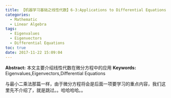 ```yaml
---
title: 【机器学习基础之线性代数】6-3:Applications to Differential Equations
categories:
  - Mathematic
  - Linear Algebra
tags:
  - Eigenvalues
  - Eigenvectors
  - Differential Equations
toc: true
date: 2017-11-22 15:09:04
---
```


**Abstract:** 本文主要介绍线性代数在微分方程中的应用
**Keywords:** Eigenvalues,Eigenvectors,Differential Equations

<!--more-->
与最小二乘法那篇一样，由于微分方程将会是后面一项要学习的重点内容，我们这里先不介绍了，就是跳过。。哈哈哈哈。。
